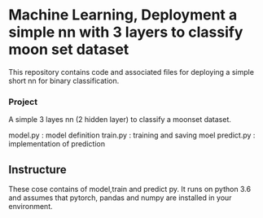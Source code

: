 # Machine Learning, Deployment a simple nn with 3 layers to classify moon set dataset

This repository contains code and associated files for deploying a simple short nn for binary classification.


### Project

A simple 3 layes nn (2 hidden layer) to classify a moonset dataset.

model.py : model definition
train.py  :  training and saving moel
predict.py : implementation of prediction

## Instructure

These cose contains of model,train and predict py. It runs on python 3.6 and assumes that pytorch, pandas and numpy are installed in your environment.



